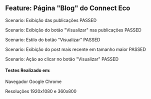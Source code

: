 ## Feature: Página "Blog" do Connect Eco

  Scenario: Exibição das publicações PASSED
  
  Scenario: Exibição do botão "Visualizar" nas publicações PASSED
  
  Scenario: Estilo do botão "Visualizar" PASSED
  
  Scenario: Exibição do post mais recente em tamanho maior PASSED
  
  Scenario: Ação ao clicar no botão "Visualizar" PASSED


#### Testes Realizado em:
Navegador Google Chrome

Resoluções 1920x1080 e 360x800
